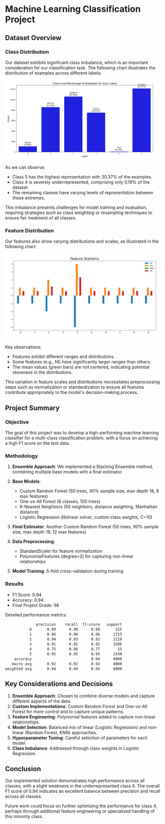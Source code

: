 # Machine Learning Classification Project

## Dataset Overview

### Class Distribution

Our dataset exhibits significant class imbalance, which is an important consideration for our classification task. The following chart illustrates the distribution of examples across different labels:

![Class Distribution](images/pic1.png)

As we can observe:
- Class 5 has the highest representation with 30.37% of the examples.
- Class 4 is severely underrepresented, comprising only 0.19% of the dataset.
- The remaining classes have varying levels of representation between these extremes.

This imbalance presents challenges for model training and evaluation, requiring strategies such as class weighting or resampling techniques to ensure fair treatment of all classes.

### Feature Distribution

Our features also show varying distributions and scales, as illustrated in the following chart:

![Feature Statistics](images/pic2.png)

Key observations:
- Features exhibit different ranges and distributions.
- Some features (e.g., f4) have significantly larger ranges than others.
- The mean values (green bars) are not centered, indicating potential skewness in the distributions.

This variation in feature scales and distributions necessitates preprocessing steps such as normalization or standardization to ensure all features contribute appropriately to the model's decision-making process.

## Project Summary

### Objective
The goal of this project was to develop a high-performing machine learning classifier for a multi-class classification problem, with a focus on achieving a high F1 score on the test data.

### Methodology

1. **Ensemble Approach**: We implemented a Stacking Ensemble method, combining multiple base models with a final estimator.

2. **Base Models**:
   - Custom Random Forest (50 trees, 90% sample size, max depth 18, 8 max features)
   - One-vs-All Forest (6 classes, 100 trees)
   - K-Nearest Neighbors (50 neighbors, distance weighting, Manhattan distance)
   - Logistic Regression (liblinear solver, custom class weights, C=10)

3. **Final Estimator**: Another Custom Random Forest (50 trees, 90% sample size, max depth 18, 12 max features)

4. **Data Preprocessing**:
   - StandardScaler for feature normalization
   - PolynomialFeatures (degree=2) for capturing non-linear relationships

5. **Model Training**: 5-fold cross-validation during training

### Results

- F1 Score: 0.94
- Accuracy: 0.94
- Final Project Grade: 98

Detailed performance metrics:

```
              precision    recall  f1-score   support
           0       0.99      0.99      0.99       215
           1       0.96      0.96      0.96      1715
           2       0.94      0.93      0.93      2119
           3       0.91      0.92      0.92      1506
           4       0.75      0.80      0.77        15
           5       0.95      0.95      0.95      2430
    accuracy                           0.94      8000
   macro avg       0.92      0.92      0.92      8000
weighted avg       0.94      0.94      0.94      8000
```

## Key Considerations and Decisions

1. **Ensemble Approach**: Chosen to combine diverse models and capture different aspects of the data.
2. **Custom Implementations**: Custom Random Forest and One-vs-All Forest for more control and to capture unique patterns.
3. **Feature Engineering**: Polynomial features added to capture non-linear relationships.
4. **Model Selection**: Balanced mix of linear (Logistic Regression) and non-linear (Random Forest, KNN) approaches.
5. **Hyperparameter Tuning**: Careful selection of parameters for each model.
6. **Class Imbalance**: Addressed through class weights in Logistic Regression.

## Conclusion

Our implemented solution demonstrates high performance across all classes, with a slight weakness in the underrepresented class 4. The overall F1 score of 0.94 indicates an excellent balance between precision and recall across all classes.

Future work could focus on further optimizing the performance for class 4, perhaps through additional feature engineering or specialized handling of this minority class.
